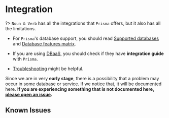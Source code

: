 # Integration

?> `Noun & Verb` has all the integrations that `Prisma` offers, but it also has
all the limitations.

- For `Prisma`'s database support, you should read
  [Supported databases](https://www.prisma.io/docs/reference/database-reference/supported-databases)
  and
  [Database features matrix](https://www.prisma.io/docs/reference/database-reference/database-features).

- If you are using [DBaaS](https://www.ibm.com/cloud/learn/dbaas), you should
  check if they have **integration guide** with `Prisma`.

- [Troubleshooting](guides/troubleshooting.md) might be helpful.

Since we are in very **early stage**, there is a possibility that a problem may
occur in some database or service. If we notice that, it will be documented
here. **If you are experiencing something that is not documented here,
[please open an issue](https://github.com/tufan-io/noun-and-verb-docs).**

## Known Issues
